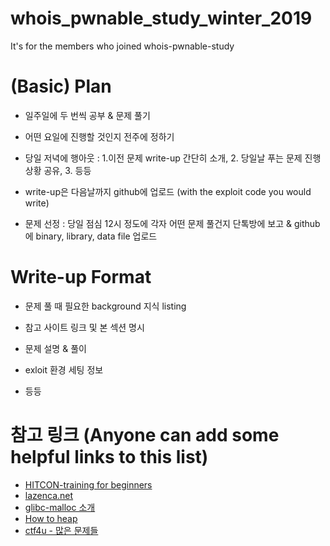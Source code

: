 # whois_pwnable_study_winter_2019
It's for the members who joined whois-pwnable-study


# (Basic) Plan
- 일주일에 두 번씩 공부 & 문제 풀기

- 어떤 요일에 진행할 것인지 전주에 정하기

- 당일 저녁에 행아웃 : 1.이전 문제 write-up 간단히 소개, 2. 당일날 푸는 문제 진행상황 공유, 3. 등등

- write-up은 다음날까지 github에 업로드 (with the exploit code you would write)

- 문제 선정 : 당일 점심 12시 정도에 각자 어떤 문제 풀건지 단톡방에 보고 & github에 binary, library, data file 업로드


# Write-up Format
- 문제 풀 때 필요한 background 지식 listing

- 참고 사이트 링크 및 본 섹션 명시

- 문제 설명 & 풀이

- exloit 환경 세팅 정보

- 등등


# 참고 링크 (Anyone can add some helpful links to this list)

- [HITCON-training for beginners](https://github.com/scwuaptx/HITCON-Training)
- [lazenca.net](https://www.lazenca.net/)
- [glibc-malloc 소개](https://sploitfun.wordpress.com/2015/02/10/understanding-glibc-malloc/)
- [How to heap](https://github.com/shellphish/how2heap)
- [ctf4u - 많은 문제들](https://ctf.katsudon.org/ctf4u/)
